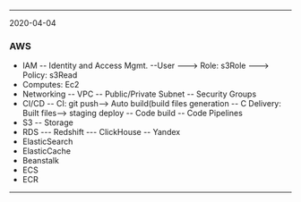 ------------------------------------------------------
2020-04-04
### AWS
- IAM -- Identity and Access Mgmt.
--User
---> Role: s3Role
---> Policy: s3Read
- Computes: Ec2
- Networking
-- VPC
-- Public/Private Subnet
-- Security Groups
- CI/CD
-- CI: git push--> Auto build(build files generation
-- C Delivery: Built files--> staging deploy
-- Code build
-- Code Pipelines
- S3 
-- Storage
- RDS
--- Redshift 
--- ClickHouse -- Yandex
- ElasticSearch
- ElasticCache
- Beanstalk
- ECS
- ECR
------------------------------------------------------
